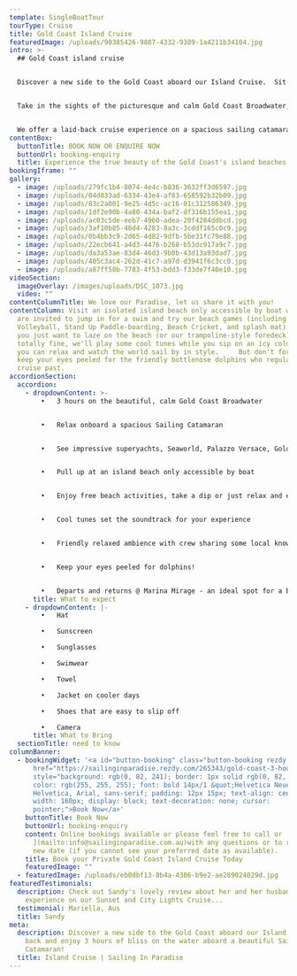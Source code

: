 ```yaml
---
template: SingleBoatTour
tourType: Cruise
title: Gold Coast Island Cruise
featuredImage: /uploads/90385426-9887-4332-9389-1a4211b34104.jpg
intro: >-
  ## Gold Coast island cruise


  Discover a new side to the Gold Coast aboard our Island Cruise.  Sit back and enjoy 3 to 6 hours of bliss on the water aboard your own private catamaran charter!


  Take in the sights of the picturesque and calm Gold Coast Broadwater, including impressive super yachts, Sea World, South Stradbroke Island, Wavebreak Island and the Gold Coast Seaway.  


  We offer a laid-back cruise experience on a spacious sailing catamaran that you are sure to love whether you are seeking quality time with a special someone, entertaining clients or organising a birthday or hens party.
contentBox:
  buttonTitle: BOOK NOW OR ENQUIRE NOW
  buttonUrl: booking-enquiry
  title: Experience the true beauty of the Gold Coast's island beaches.
bookingIframe: ""
gallery:
  - image: /uploads/279fc1b4-8074-4e4c-b836-3632ff3d6597.jpg
  - image: /uploads/04d833ad-6334-43e4-af83-658592b32b09.jpg
  - image: /uploads/83c2a001-9e25-4d5c-ac16-01c312586349.jpg
  - image: /uploads/1df2e90b-4a80-434a-baf2-df316b155ea1.jpg
  - image: /uploads/ac03c5de-eeb7-4960-adea-20f4284ddbcd.jpg
  - image: /uploads/3af10b85-48d4-4283-8a3c-3cddf165c0c9.jpg
  - image: /uploads/0b4bb3c9-2d65-4d82-9dfb-5be31fc79e88.jpg
  - image: /uploads/22ecb641-a4d3-4476-b268-b53dc917a9c7.jpg
  - image: /uploads/da3a53ae-83d4-46d3-9b0b-43d13a93dad7.jpg
  - image: /uploads/405c3ac4-262d-41c7-a97d-d3941f6c3cc0.jpg
  - image: /uploads/a87ff58b-7783-4f53-bdd3-f33de7f40e10.jpg
videoSection:
  imageOverlay: /images/uploads/DSC_1073.jpg
  video: ""
contentColumnTitle: We love our Paradise, let us share it with you!
contentColumn: Visit an isolated island beach only accessible by boat where you
  are invited to jump in for a swim and try our beach games (including Beach
  Volleyball, Stand Up Paddle-boarding, Beach Cricket, and splash mat).   Or if
  you just want to laze on the beach (or our trampoline-style foredeck) that's
  totally fine, we'll play some cool tunes while you sip on an icy cold drink so
  you can relax and watch the world sail by in style.     But don't forget to
  keep your eyes peeled for the friendly bottlenose dolphins who regularly
  cruise past.
accordionSection:
  accordion:
    - dropdownContent: >-
        •	3 hours on the beautiful, calm Gold Coast Broadwater


        •	Relax onboard a spacious Sailing Catamaran


        •	See impressive superyachts, Seaworld, Palazzo Versace, Gold Coast Seaway, Wavebreak Island, South Stradbroke Island and local wildlife.


        •	Pull up at an island beach only accessible by boat


        •	Enjoy free beach activities, take a dip or just relax and enjoy the view


        •	Cool tunes set the soundtrack for your experience


        •	Friendly relaxed ambience with crew sharing some local knowledge


        •	Keep your eyes peeled for dolphins!


        •	Departs and returns @ Marina Mirage - an ideal spot for a beautiful waterfront meal or drinks before or after your cruise
      title: What to expect
    - dropdownContent: |-
        •	Hat

        •	Sunscreen

        •	Sunglasses

        •	Swimwear 

        •	Towel

        •	Jacket on cooler days

        •	Shoes that are easy to slip off

        •	Camera
      title: What to Bring
  sectionTitle: need to know
columnBanner:
  - bookingWidget: '<a id="button-booking" class="button-booking rezdy rezdy-modal"
      href="https://sailinginparadise.rezdy.com/265343/gold-coast-3-hour-island-adventure-cruise"
      style="background: rgb(0, 82, 241); border: 1px solid rgb(0, 82, 241);
      color: rgb(255, 255, 255); font: bold 14px/1 &quot;Helvetica Neue&quot;,
      Helvetica, Arial, sans-serif; padding: 12px 15px; text-align: center;
      width: 160px; display: block; text-decoration: none; cursor:
      pointer;">Book Now</a>'
    buttonTitle: Book Now
    buttonUrl: booking-enquiry
    content: Online bookings available or please feel free to call or [email
      ](mailto:info@sailinginparadise.com.au)with any questions or to request a
      new date (if you cannot see your preferred date as available).
    title: Book your Private Gold Coast Island Cruise Today
    featuredImage: ""
  - featuredImage: /uploads/eb0dbf13-8b4a-4386-b9e2-ae289024029d.jpg
featuredTestimonials:
  description: Check out Sandy's lovely review about her and her husband's
    experience on our Sunset and City Lights Cruise...
  testimonial: Mariella, Aus
  title: Sandy
meta:
  description: Discover a new side to the Gold Coast aboard our Island Cruise. Sit
    back and enjoy 3 hours of bliss on the water aboard a beautiful Sailing
    Catamaran!
  title: Island Cruise | Sailing In Paradise
---
```

